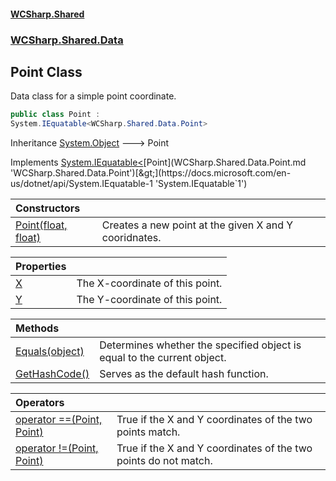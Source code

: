 #### [WCSharp.Shared](index.md 'index')
### [WCSharp.Shared.Data](WCSharp.Shared.Data.md 'WCSharp.Shared.Data')

## Point Class

Data class for a simple point coordinate.

```csharp
public class Point :
System.IEquatable<WCSharp.Shared.Data.Point>
```

Inheritance [System.Object](https://docs.microsoft.com/en-us/dotnet/api/System.Object 'System.Object') &#129106; Point

Implements [System.IEquatable&lt;](https://docs.microsoft.com/en-us/dotnet/api/System.IEquatable-1 'System.IEquatable`1')[Point](WCSharp.Shared.Data.Point.md 'WCSharp.Shared.Data.Point')[&gt;](https://docs.microsoft.com/en-us/dotnet/api/System.IEquatable-1 'System.IEquatable`1')

| Constructors | |
| :--- | :--- |
| [Point(float, float)](WCSharp.Shared.Data.Point.Point(float,float).md 'WCSharp.Shared.Data.Point.Point(float, float)') | Creates a new point at the given X and Y cooridnates. |

| Properties | |
| :--- | :--- |
| [X](WCSharp.Shared.Data.Point.X.md 'WCSharp.Shared.Data.Point.X') | The X-coordinate of this point. |
| [Y](WCSharp.Shared.Data.Point.Y.md 'WCSharp.Shared.Data.Point.Y') | The Y-coordinate of this point. |

| Methods | |
| :--- | :--- |
| [Equals(object)](WCSharp.Shared.Data.Point.Equals(object).md 'WCSharp.Shared.Data.Point.Equals(object)') | Determines whether the specified object is equal to the current object. |
| [GetHashCode()](WCSharp.Shared.Data.Point.GetHashCode().md 'WCSharp.Shared.Data.Point.GetHashCode()') | Serves as the default hash function. |

| Operators | |
| :--- | :--- |
| [operator ==(Point, Point)](WCSharp.Shared.Data.Point.op_Equality(WCSharp.Shared.Data.Point,WCSharp.Shared.Data.Point).md 'WCSharp.Shared.Data.Point.op_Equality(WCSharp.Shared.Data.Point, WCSharp.Shared.Data.Point)') | True if the X and Y coordinates of the two points match. |
| [operator !=(Point, Point)](WCSharp.Shared.Data.Point.op_Inequality(WCSharp.Shared.Data.Point,WCSharp.Shared.Data.Point).md 'WCSharp.Shared.Data.Point.op_Inequality(WCSharp.Shared.Data.Point, WCSharp.Shared.Data.Point)') | True if the X and Y coordinates of the two points do not match. |
